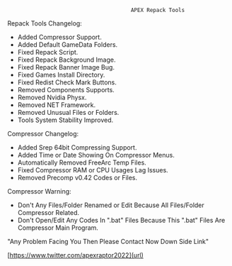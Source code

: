                                            APEX Repack Tools

Repack Tools Changelog:

- Added Compressor Support.
- Added Default GameData Folders.
- Fixed Repack Script.
- Fixed Repack Background Image.
- Fixed Repack Banner Image Bug.
- Fixed Games Install Directory.
- Fixed Redist Check Mark Buttons.
- Removed Components Supports.
- Removed Nvidia Physx.
- Removed NET Framework.
- Removed Unusual Files or Folders.
- Tools System Stability Improved.

Compressor Changelog:

- Added Srep 64bit Compressing Support.
- Added Time or Date Showing On Compressor Menus.
- Automatically Removed FreeArc Temp Files.
- Fixed Compressor RAM or CPU Usages Lag Issues.
- Removed Precomp v0.42 Codes or Files.

Compressor Warning:

- Don't Any Files/Folder Renamed or Edit Because All Files/Folder Compressor Related.
- Don't Open/Edit Any Codes In ".bat" Files Because This ".bat" Files Are Compressor Main Program. 

"Any Problem Facing You Then Please Contact Now Down Side Link"

[https://www.twitter.com/apexraptor2022](url)

